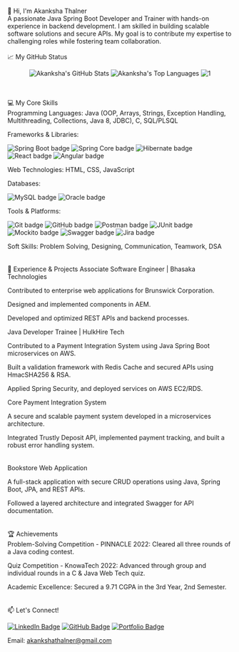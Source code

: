 </br>
👋 Hi, I'm Akanksha Thalner </br>
A passionate Java Spring Boot Developer and Trainer with hands-on experience in backend development. I am skilled in building scalable software solutions and secure APIs. My goal is to contribute my expertise to challenging roles while fostering team collaboration.
</br></br>
📈 My GitHub Status
<p align="center">
<img src="https://github-readme-stats.vercel.app/api?username=akankshaThalner511&show_icons=true&theme=dark" alt="Akanksha's GitHub Stats">
<img src="https://github-readme-stats.vercel.app/api/top-langs/?username=akankshaThalner511&layout=compact&theme=dark" alt="Akanksha's Top Languages">
<img src="https://github-readme-streak-stats.herokuapp.com/?user=akankshaThalner511&theme=dark" alt="1">

</p>
</br></br>
💻 My Core Skills </br>
Programming Languages: Java (OOP, Arrays, Strings, Exception Handling, Multithreading, Collections, Java 8, JDBC), C, SQL/PLSQL

Frameworks & Libraries:
<p align="left">
<img src="https://img.shields.io/badge/Spring_Boot-6DB33F?style=for-the-badge&logo=spring-boot&logoColor=white" alt="Spring Boot badge">
<img src="https://img.shields.io/badge/Spring_Core-6DB33F?style=for-the-badge&logo=spring&logoColor=white" alt="Spring Core badge">
<img src="https://img.shields.io/badge/Hibernate-59666C?style=for-the-badge&logo=hibernate&logoColor=white" alt="Hibernate badge">
<img src="https://img.shields.io/badge/React-61DAFB?style=for-the-badge&logo=react&logoColor=black" alt="React badge">
<img src="https://img.shields.io/badge/Angular-DD0031?style=for-the-badge&logo=angular&logoColor=white" alt="Angular badge">
</p>

Web Technologies: HTML, CSS, JavaScript

Databases:
<p align="left">
<img src="https://img.shields.io/badge/MySQL-4479A1?style=for-the-badge&logo=mysql&logoColor=white" alt="MySQL badge">
<img src="https://img.shields.io/badge/Oracle-F80000?style=for-the-badge&logo=oracle&logoColor=white" alt="Oracle badge">
</p>

Tools & Platforms:
<p align="left">
<img src="https://img.shields.io/badge/Git-F05032?style=for-the-badge&logo=git&logoColor=white" alt="Git badge">
<img src="https://img.shields.io/badge/GitHub-181717?style=for-the-badge&logo=github&logoColor=white" alt="GitHub badge">
<img src="https://img.shields.io/badge/Postman-FF6C37?style=for-the-badge&logo=postman&logoColor=white" alt="Postman badge">
<img src="https://img.shields.io/badge/JUnit-25A162?style=for-the-badge&logo=junit5&logoColor=white" alt="JUnit badge">
<img src="https://img.shields.io/badge/Mockito-FFC000?style=for-the-badge&logo=mockito&logoColor=white" alt="Mockito badge">
<img src="https://img.shields.io/badge/Swagger-85EA2D?style=for-the-badge&logo=swagger&logoColor=black" alt="Swagger badge">
<img src="https://img.shields.io/badge/Jira-0052CC?style=for-the-badge&logo=jira&logoColor=white" alt="Jira badge">
</p>

Soft Skills: Problem Solving, Designing, Communication, Teamwork, DSA
</br></br></br>
💼 Experience & Projects
Associate Software Engineer | Bhasaka Technologies

Contributed to enterprise web applications for Brunswick Corporation.

Designed and implemented components in AEM.

Developed and optimized REST APIs and backend processes.

Java Developer Trainee | HulkHire Tech

Contributed to a Payment Integration System using Java Spring Boot microservices on AWS.

Built a validation framework with Redis Cache and secured APIs using HmacSHA256 & RSA.

Applied Spring Security, and deployed services on AWS EC2/RDS.

Core Payment Integration System

A secure and scalable payment system developed in a microservices architecture.

Integrated Trustly Deposit API, implemented payment tracking, and built a robust error handling system.
</br></br></br>
Bookstore Web Application

A full-stack application with secure CRUD operations using Java, Spring Boot, JPA, and REST APIs.

Followed a layered architecture and integrated Swagger for API documentation.
</br></br></br>
🏆 Achievements </br>
Problem-Solving Competition - PINNACLE 2022: Cleared all three rounds of a Java coding contest.

Quiz Competition - KnowaTech 2022: Advanced through group and individual rounds in a C & Java Web Tech quiz.

Academic Excellence: Secured a 9.71 CGPA in the 3rd Year, 2nd Semester.
</br></br></br>
📫 Let's Connect!
<p align="left">
<a href="https://www.linkedin.com/in/akankshathalner" target="_blank"><img src="https://img.shields.io/badge/LinkedIn-Profile-0077B5?style=for-the-badge&logo=linkedin&logoColor=white" alt="LinkedIn Badge"></a>
<a href="https://github.com/akankshaThalner511" target="_blank"><img src="https://img.shields.io/badge/GitHub-Profile-181717?style=for-the-badge&logo=github&logoColor=white" alt="GitHub Badge"></a>
<a href="https://akankshathalner-portfolio.netlify.app" target="_blank"><img src="https://img.shields.io/badge/Portfolio-akankshathalner.netlify.app-blue?style=for-the-badge&logo=vercel" alt="Portfolio Badge"></a>
</p>

Email: akankshathalner@gmail.com









